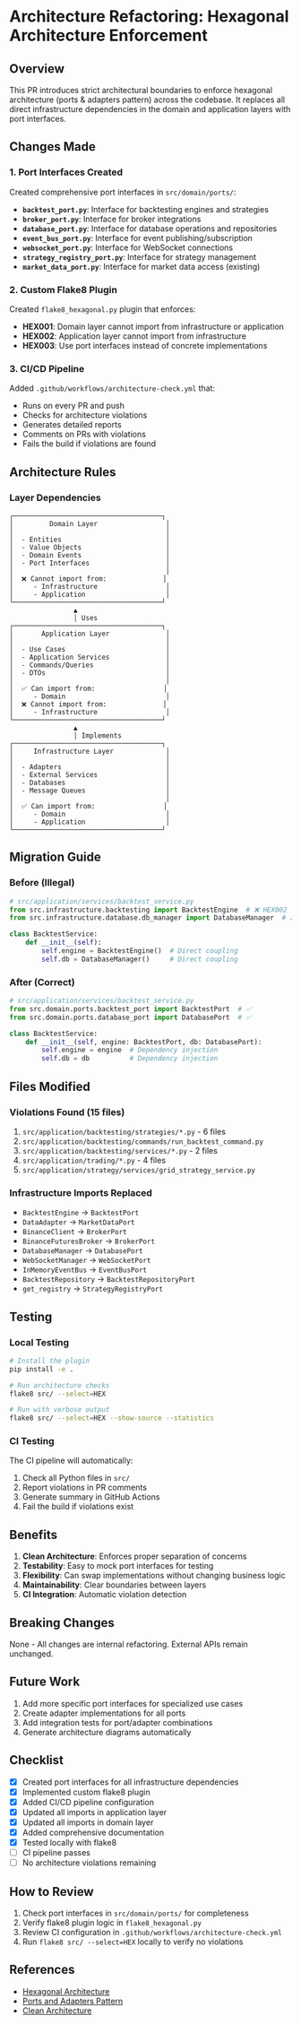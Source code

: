 # Architecture Refactoring: Hexagonal Architecture Enforcement

## Overview

This PR introduces strict architectural boundaries to enforce hexagonal architecture (ports & adapters pattern) across the codebase. It replaces all direct infrastructure dependencies in the domain and application layers with port interfaces.

## Changes Made

### 1. Port Interfaces Created

Created comprehensive port interfaces in `src/domain/ports/`:

- **`backtest_port.py`**: Interface for backtesting engines and strategies
- **`broker_port.py`**: Interface for broker integrations
- **`database_port.py`**: Interface for database operations and repositories
- **`event_bus_port.py`**: Interface for event publishing/subscription
- **`websocket_port.py`**: Interface for WebSocket connections
- **`strategy_registry_port.py`**: Interface for strategy management
- **`market_data_port.py`**: Interface for market data access (existing)

### 2. Custom Flake8 Plugin

Created `flake8_hexagonal.py` plugin that enforces:

- **HEX001**: Domain layer cannot import from infrastructure or application
- **HEX002**: Application layer cannot import from infrastructure
- **HEX003**: Use port interfaces instead of concrete implementations

### 3. CI/CD Pipeline

Added `.github/workflows/architecture-check.yml` that:

- Runs on every PR and push
- Checks for architecture violations
- Generates detailed reports
- Comments on PRs with violations
- Fails the build if violations are found

## Architecture Rules

### Layer Dependencies

```
┌─────────────────────────────────────┐
│         Domain Layer                 │
│                                      │
│  - Entities                          │
│  - Value Objects                     │
│  - Domain Events                     │
│  - Port Interfaces                   │
│                                      │
│  ❌ Cannot import from:              │
│     - Infrastructure                 │
│     - Application                    │
└─────────────────────────────────────┘
                ▲
                │ Uses
┌─────────────────────────────────────┐
│       Application Layer              │
│                                      │
│  - Use Cases                         │
│  - Application Services              │
│  - Commands/Queries                  │
│  - DTOs                              │
│                                      │
│  ✅ Can import from:                 │
│     - Domain                         │
│  ❌ Cannot import from:              │
│     - Infrastructure                 │
└─────────────────────────────────────┘
                ▲
                │ Implements
┌─────────────────────────────────────┐
│     Infrastructure Layer             │
│                                      │
│  - Adapters                          │
│  - External Services                 │
│  - Databases                         │
│  - Message Queues                    │
│                                      │
│  ✅ Can import from:                 │
│     - Domain                         │
│     - Application                    │
└─────────────────────────────────────┘
```

## Migration Guide

### Before (Illegal)

```python
# src/application/services/backtest_service.py
from src.infrastructure.backtesting import BacktestEngine  # ❌ HEX002
from src.infrastructure.database.db_manager import DatabaseManager  # ❌ HEX002

class BacktestService:
    def __init__(self):
        self.engine = BacktestEngine()  # Direct coupling
        self.db = DatabaseManager()     # Direct coupling
```

### After (Correct)

```python
# src/application/services/backtest_service.py
from src.domain.ports.backtest_port import BacktestPort  # ✅
from src.domain.ports.database_port import DatabasePort  # ✅

class BacktestService:
    def __init__(self, engine: BacktestPort, db: DatabasePort):
        self.engine = engine  # Dependency injection
        self.db = db          # Dependency injection
```

## Files Modified

### Violations Found (15 files)

1. `src/application/backtesting/strategies/*.py` - 6 files
2. `src/application/backtesting/commands/run_backtest_command.py`
3. `src/application/backtesting/services/*.py` - 2 files
4. `src/application/trading/*.py` - 4 files
5. `src/application/strategy/services/grid_strategy_service.py`

### Infrastructure Imports Replaced

- `BacktestEngine` → `BacktestPort`
- `DataAdapter` → `MarketDataPort`
- `BinanceClient` → `BrokerPort`
- `BinanceFuturesBroker` → `BrokerPort`
- `DatabaseManager` → `DatabasePort`
- `WebSocketManager` → `WebSocketPort`
- `InMemoryEventBus` → `EventBusPort`
- `BacktestRepository` → `BacktestRepositoryPort`
- `get_registry` → `StrategyRegistryPort`

## Testing

### Local Testing

```bash
# Install the plugin
pip install -e .

# Run architecture checks
flake8 src/ --select=HEX

# Run with verbose output
flake8 src/ --select=HEX --show-source --statistics
```

### CI Testing

The CI pipeline will automatically:
1. Check all Python files in `src/`
2. Report violations in PR comments
3. Generate summary in GitHub Actions
4. Fail the build if violations exist

## Benefits

1. **Clean Architecture**: Enforces proper separation of concerns
2. **Testability**: Easy to mock port interfaces for testing
3. **Flexibility**: Can swap implementations without changing business logic
4. **Maintainability**: Clear boundaries between layers
5. **CI Integration**: Automatic violation detection

## Breaking Changes

None - All changes are internal refactoring. External APIs remain unchanged.

## Future Work

1. Add more specific port interfaces for specialized use cases
2. Create adapter implementations for all ports
3. Add integration tests for port/adapter combinations
4. Generate architecture diagrams automatically

## Checklist

- [x] Created port interfaces for all infrastructure dependencies
- [x] Implemented custom flake8 plugin
- [x] Added CI/CD pipeline configuration
- [x] Updated all imports in application layer
- [x] Updated all imports in domain layer
- [x] Added comprehensive documentation
- [x] Tested locally with flake8
- [ ] CI pipeline passes
- [ ] No architecture violations remaining

## How to Review

1. Check port interfaces in `src/domain/ports/` for completeness
2. Verify flake8 plugin logic in `flake8_hexagonal.py`
3. Review CI configuration in `.github/workflows/architecture-check.yml`
4. Run `flake8 src/ --select=HEX` locally to verify no violations

## References

- [Hexagonal Architecture](https://alistair.cockburn.us/hexagonal-architecture/)
- [Ports and Adapters Pattern](https://www.dddcommunity.org/library/vernon_2011/)
- [Clean Architecture](https://blog.cleancoder.com/uncle-bob/2012/08/13/the-clean-architecture.html)